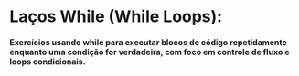 # Laços While (While Loops):
#### Exercícios usando while para executar blocos de código repetidamente enquanto uma condição for verdadeira, com foco em controle de fluxo e loops condicionais.
